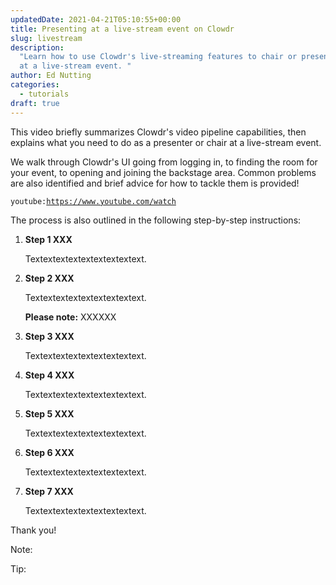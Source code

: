 ```yaml
---
updatedDate: 2021-04-21T05:10:55+00:00
title: Presenting at a live-stream event on Clowdr
slug: livestream
description:
  "Learn how to use Clowdr's live-streaming features to chair or present
  at a live-stream event. "
author: Ed Nutting
categories:
  - tutorials
draft: true
---
```


This video briefly summarizes Clowdr's video pipeline capabilities, then explains what you need to do as a presenter or chair at a live-stream event.

We walk through Clowdr's UI going from logging in, to finding the room for your event, to opening and joining the backstage area. Common problems are also identified and brief advice for how to tackle them is provided!

`youtube:`[`https://www.youtube.com/watch`](https://www.youtube.com/watch?v=cCxcsd45yEo "https://www.youtube.com/watch?v=cCxcsd45yEo")

The process is also outlined in the following step-by-step instructions:

1. **Step 1 XXX**

   Textextextextextextextextext.

2. **Step 2 XXX**

   Textextextextextextextextext.

   **Please note:** XXXXXX

3. **Step 3 XXX**

   Textextextextextextextextext.

4. **Step 4 XXX**

   Textextextextextextextextext.

5. **Step 5 XXX**

   Textextextextextextextextext.

6. **Step 6 XXX**

   Textextextextextextextextext.

7. **Step 7 XXX**

   Textextextextextextextextext.

Thank you!

Note:

Tip:
